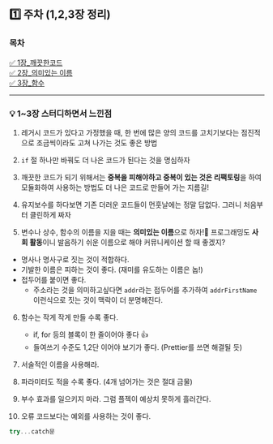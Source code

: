 ## 1️⃣ 주차 (1,2,3장 정리)

### 목차

[✅ 1장\_깨끗한코드](./1장_깨끗한코드.md)<br>
[✅ 2장\_의미있는 이름](./2장_의미있는이름.md)<br>
[✅ 3장\_함수](3장_함수.md)

---

### 💡 1~3장 스터디하면서 느낀점

1. 레거시 코드가 있다고 가정했을 때, 한 번에 많은 양의 코드를 고치기보다는 점진적으로 조금씩이라도 고쳐 나가는 것도 좋은 방법

2. `if` 절 하나만 바꿔도 더 나은 코드가 된다는 것을 명심하자

3. 깨끗한 코드가 되기 위해서는 **중복을 피해야하고 중복이 있는 것은 리팩토링**을 하여 모듈화하여 사용하는 방법도 더 나은 코드로 만들어 가는 지름길!

4. 유지보수를 하다보면 기존 더러운 코드들이 먼훗날에는 정말 답없다. 그러니 처음부터 클린하게 짜자

5. 변수나 상수, 함수의 이름을 지을 때는 **의미있는 이름**으로 하자!🌟 프로그래밍도 **사회 활동**이니 발음하기 쉬운 이름으로 해야 커뮤니케이션 할 때 좋겠지?

- 명사나 명사구로 짓는 것이 적합하다.
- 기발한 이름은 피하는 것이 좋다. (재미를 유도하는 이름은 놉!)
- 접두어를 붙이면 좋다.
  - 주소라는 것을 의미하고싶다면 `addr`라는 접두어를 추가하여 `addrFirstName` 이런식으로 짓는 것이 맥락이 더 분명해진다.

6. 함수는 작게 작게 만들 수록 좋다.

   - if, for 등의 블록이 한 줄이어야 좋다 👍
   - 들여쓰기 수준도 1,2단 이어야 보기가 좋다. (Prettier를 쓰면 해결될 듯)

7. 서술적인 이름을 사용해라.

8. 파라미터도 적을 수록 좋다. (4개 넘어가는 것은 절대 금물)

9. 부수 효과를 일으키지 마라. 그럼 플젝이 예상치 못하게 흘러간다.

10. 오류 코드보다는 예외를 사용하는 것이 좋다.

```javascript
try...catch문
```
